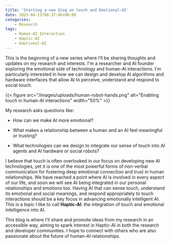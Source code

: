 ```yaml
---
title: 'Starting a new blog on touch and Emotional-AI'
date: 2025-04-11T08:37:46+08:00
categories: 
    - Research
tags: 
    - Human-AI Interaction
    - Haptic-AI
    - Emotional-AI
---
```


This is the beginning of a new series where I’ll be sharing thoughts and updates on my research and interests. I'm a researcher and AI founder exploring the emotional side of technology and human-AI interactions. I'm particularly interested in how we can design and develop AI algorithms and hardware interfaces that allow AI to perceive, understand and respond to social touch. 
<!--more-->

{{< figure src="/images/uploads/human-robot-hands.png" alt="Enabling touch in human-AI interactions" width="50%" >}}

My research asks questions like:

- How can we make AI more emotional?

- What makes a relationship between a human and an AI feel meaningful or trusting?

- What technologies can we design to integrate our sense of touch into AI agents and AI hardware or social robots?

I believe that touch is often overlooked in our focus on developing new AI technologies, yet it is one of the most powerful forms of non-verbal communication for fostering deep emotional connection and trust in human relationships. We have reached a point where AI is involved in every aspect of our life, and soon we will see AI being integrated in our personal relationships and emotions too. Having AI that can sense touch, understand its emotional and social meanings, and respond appropriately to touch interactions should be a key focus in advancing emotionally intelligent AI. This is a topic I like to call **Haptic-AI**: the integration of touch and emotional intelligence into AI.

This blog is where I'll share and promote ideas from my research in an accessible way, aiming to spark interest in Haptic-AI in both the research and developer communities. I hope to connect with others who are also passionate about the future of human-AI relationships.
